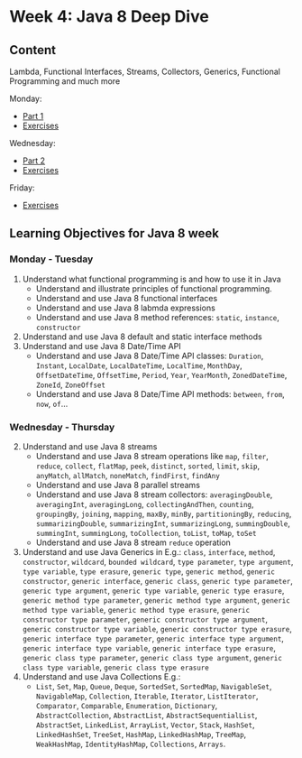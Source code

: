 # Week 4: Java 8 Deep Dive
## Content
Lambda, Functional Interfaces, Streams, Collectors, Generics, Functional Programming and much more 

Monday:
- [Part 1](Java8DeepDive.md)
- [Exercises](ClassExercises.md)

Wednesday:
- [Part 2](Java8DeepDive2.md)
- [Exercises](ClassExercises.md)

Friday:
- [Exercises](Week4Exercises.md)

## Learning Objectives for Java 8 week
### Monday - Tuesday
1. Understand what functional programming is and how to use it in Java
    - Understand and illustrate principles of functional programming.
    - Understand and use Java 8 functional interfaces
    - Understand and use Java 8 labmda expressions
    - Understand and use Java 8 method references: `static`, `instance`, `constructor`
2. Understand and use Java 8 default and static interface methods
3. Understand and use Java 8 Date/Time API
    - Understand and use Java 8 Date/Time API classes: `Duration`, `Instant`, `LocalDate`, `LocalDateTime`, `LocalTime`, `MonthDay`, `OffsetDateTime`, `OffsetTime`, `Period`, `Year`, `YearMonth`, `ZonedDateTime`, `ZoneId`, `ZoneOffset`
    - Understand and use Java 8 Date/Time API methods: `between`, `from`, `now`, `of`...
### Wednesday - Thursday
2. Understand and use Java 8 streams
    - Understand and use Java 8 stream operations like `map`, `filter`, `reduce`, `collect`, `flatMap`, `peek`, `distinct`, `sorted`, `limit`, `skip`, `anyMatch`, `allMatch`, `noneMatch`, `findFirst`, `findAny`
    - Understand and use Java 8 parallel streams
    - Understand and use Java 8 stream collectors: `averagingDouble`, `averagingInt`, `averagingLong`, `collectingAndThen`, `counting`, `groupingBy`, `joining`, `mapping`, `maxBy`, `minBy`, `partitioningBy`, `reducing`, `summarizingDouble`, `summarizingInt`, `summarizingLong`, `summingDouble`, `summingInt`, `summingLong`, `toCollection`, `toList`, `toMap`, `toSet`
    - Understand and use Java 8 stream `reduce` operation
6. Understand and use Java Generics in E.g.: `class`, `interface`, `method`, `constructor`, `wildcard`, `bounded wildcard`, `type parameter`, `type argument`, `type variable`, `type erasure`, `generic type`, `generic method`, `generic constructor`, `generic interface`, `generic class`, `generic type parameter`, `generic type argument`, `generic type variable`, `generic type erasure`, `generic method type parameter`, `generic method type argument`, `generic method type variable`, `generic method type erasure`, `generic constructor type parameter`, `generic constructor type argument`, `generic constructor type variable`, `generic constructor type erasure`, `generic interface type parameter`, `generic interface type argument`, `generic interface type variable`, `generic interface type erasure`, `generic class type parameter`, `generic class type argument`, `generic class type variable`, `generic class type erasure`
7. Understand and use Java Collections E.g.: 
    - `List`, `Set`, `Map`, `Queue`, `Deque`, `SortedSet`, `SortedMap`, `NavigableSet`, `NavigableMap`, `Collection`, `Iterable`, `Iterator`, `ListIterator`, `Comparator`, `Comparable`, `Enumeration`, `Dictionary`, `AbstractCollection`, `AbstractList`, `AbstractSequentialList`, `AbstractSet`, `LinkedList`, `ArrayList`, `Vector`, `Stack`, `HashSet`, `LinkedHashSet`, `TreeSet`, `HashMap`, `LinkedHashMap`, `TreeMap`, `WeakHashMap`, `IdentityHashMap`, `Collections`, `Arrays`.
